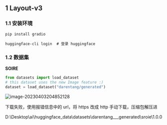 ## 1 Layout-v3

### 1.1 安装环境

```shell
pip install gradio

huggingface-cli login  # 登录 huggingface
```





### 1.2 数据集

**SOIRE** 



```python
from datasets import load_dataset
# this dataset uses the new Image feature :)
dataset = load_dataset("darentang/generated")
```

![image-20230403204852128](C:\Users\lzl\Desktop\NLPPaperReading\lzl_notes\note_images\image-20230403204852128.png)

下载失败，使用报错信息中的 url，将 https 改成 http 手动下载，压缩包解压进

D:\Desktop\ai\huggingface_data\datasets\darentang___generated\sroie\1.0.0
